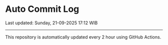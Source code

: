 # Auto Commit Log

Last updated: Sunday, 21-09-2025 17:12 WIB

---

This repository is automatically updated every 2 hour using GitHub Actions.
